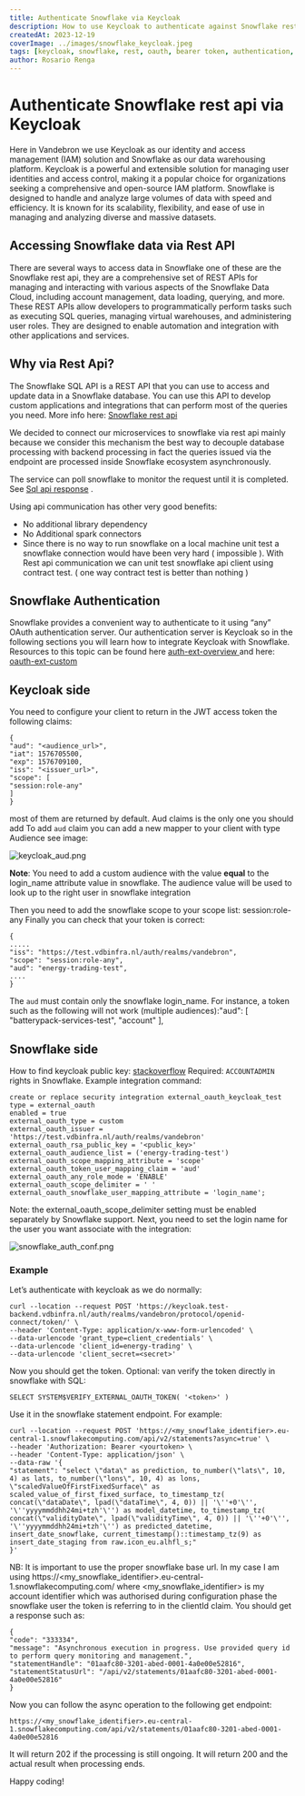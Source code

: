 ```yaml
---
title: Authenticate Snowflake via Keycloak
description: How to use Keycloak to authenticate against Snowflake rest api
createdAt: 2023-12-19
coverImage: ../images/snowflake_keycloak.jpeg
tags: [keycloak, snowflake, rest, oauth, bearer token, authentication, security]
author: Rosario Renga
---
```



# Authenticate Snowflake rest api via Keycloak

Here in Vandebron  we use Keycloak as our identity and access management (IAM) solution and Snowflake as our data warehousing platform. 
Keycloak is a powerful and extensible solution for managing user identities and access control, making it a popular choice for organizations seeking a comprehensive and open-source IAM platform.
Snowflake is designed to handle and analyze large volumes of data with speed and efficiency. It is known for its scalability, flexibility, and ease of use in managing and analyzing diverse and massive datasets.

## Accessing Snowflake data via Rest API

There are several ways to access data in Snowflake one of these are the Snowflake rest api, they are a comprehensive set of REST APIs for managing and interacting with various aspects of the Snowflake Data Cloud, including account management, data loading, querying, and more.
These REST APIs allow developers to programmatically perform tasks such as executing SQL queries, managing virtual warehouses, and administering user roles. They are designed to enable automation and integration with other applications and services.

## Why via Rest Api?

The Snowflake SQL API is a REST API that you can use to access and update data in a Snowflake database. You can use this API to develop custom applications and integrations that can perform most of the queries you need. More info here: [Snowflake rest api](https://docs.snowflake.com/en/developer-guide/sql-api/index)

We decided to connect our microservices to snowflake via rest api mainly because we consider this mechanism the best way to decouple database processing with backend processing in fact the queries issued via the endpoint are processed inside Snowflake ecosystem asynchronously.

The service can poll snowflake to monitor the request until it is completed. See [Sql api response](https://docs.snowflake.com/en/developer-guide/sql-api/handling-responses) .

Using api communication has other very good benefits:

- No additional library dependency
- No Additional spark connectors
- Since there is no way to run snowflake on a local machine unit test a snowflake connection would have been very hard ( impossible ). With Rest api communication we can unit test snowflake api client using contract test. ( one way contract test is better than nothing )

## Snowflake Authentication

Snowflake provides a convenient way to authenticate to it using “any” OAuth authentication server. Our authentication server is Keycloak so in the following sections you will learn how to integrate Keycloak with Snowflake.
Resources to this topic can be found here [auth-ext-overview ](https://docs.snowflake.com/en/user-guide/oauth-ext-overview)  and here: [oauth-ext-custom](https://docs.snowflake.com/en/user-guide/oauth-ext-custom)


## Keycloak side

You need to configure your client to return in the JWT access token the following claims:

```
{
"aud": "<audience_url>",
"iat": 1576705500,
"exp": 1576709100,
"iss": "<issuer_url>",
"scope": [
"session:role-any"
]
}
```

most of them are returned by default. Aud claims is the only one you should add
To add `aud` claim you can add a new mapper to your client with type Audience see image:

![keycloak_aud.png](../images/keycloak_aud.png "Keycloak aud mapper")

**Note**: You need to add a custom audience with the value **equal** to the login_name attribute value in snowflake. The audience value will be used to look up to the right user in snowflake integration

Then you need to add the snowflake scope to your scope list: session:role-any
Finally you can check that your token is correct:

```
{
.....
"iss": "https://test.vdbinfra.nl/auth/realms/vandebron",
"scope": "session:role-any",
"aud": "energy-trading-test",
....
}
```

The `aud` must contain only the snowflake login_name. For instance, a token such as the following will not work (multiple audiences):"aud": [     "batterypack-services-test",     "account"   ],

## Snowflake side

How to find keycloak public key: [stackoverflow](https://stackoverflow.com/a/57457227)
Required: `ACCOUNTADMIN` rights in Snowflake.
Example integration command:

```
create or replace security integration external_oauth_keycloak_test
type = external_oauth
enabled = true
external_oauth_type = custom
external_oauth_issuer = 'https://test.vdbinfra.nl/auth/realms/vandebron'
external_oauth_rsa_public_key = '<public_key>'
external_oauth_audience_list = ('energy-trading-test')
external_oauth_scope_mapping_attribute = 'scope'
external_oauth_token_user_mapping_claim = 'aud'
external_oauth_any_role_mode = 'ENABLE'
external_oauth_scope_delimiter = ' '
external_oauth_snowflake_user_mapping_attribute = 'login_name';
```

Note: the external_oauth_scope_delimiter setting must be enabled separately by Snowflake support.
Next, you need to set the login name for the user you want associate with the integration:

![snowflake_auth_conf.png](../images/snowflake_auth_conf.png "Snowflake auth configuration")

### Example

Let’s authenticate with keycloak as we do normally:

```
curl --location --request POST 'https://keycloak.test-backend.vdbinfra.nl/auth/realms/vandebron/protocol/openid-connect/token/' \
--header 'Content-Type: application/x-www-form-urlencoded' \
--data-urlencode 'grant_type=client_credentials' \
--data-urlencode 'client_id=energy-trading' \
--data-urlencode 'client_secret=<secret>'
```

Now you should get the token. Optional: van verify the token directly in snowflake with SQL:

```
SELECT SYSTEM$VERIFY_EXTERNAL_OAUTH_TOKEN( '<token>' )
```

Use it in the snowflake statement endpoint. For example:

```
curl --location --request POST 'https://<my_snowflake_identifier>.eu-central-1.snowflakecomputing.com/api/v2/statements?async=true' \
--header 'Authorization: Bearer <yourtoken> \
--header 'Content-Type: application/json' \
--data-raw '{
"statement": "select \"data\" as prediction, to_number(\"lats\", 10, 4) as lats, to_number(\"lons\", 10, 4) as lons, \"scaledValueOfFirstFixedSurface\" as scaled_value_of_first_fixed_surface, to_timestamp_tz( concat(\"dataDate\", lpad(\"dataTime\", 4, 0)) || '\''+0'\'', '\''yyyymmddhh24mi+tzh'\'') as model_datetime, to_timestamp_tz( concat(\"validityDate\", lpad(\"validityTime\", 4, 0)) || '\''+0'\'', '\''yyyymmddhh24mi+tzh'\'') as predicted_datetime, insert_date_snowflake, current_timestamp()::timestamp_tz(9) as insert_date_staging from raw.icon_eu.alhfl_s;"
}'
```

NB: It is important to use the proper snowflake base url. In my case I am using https://<my_snowflake_identifier>.eu-central-1.snowflakecomputing.com/ where <my_snowflake_identifier> is my account identifier which was authorised during configuration phase the snowflake user the token is referring to in the clientId claim.
You should get a response such as:

```
{
"code": "333334",
"message": "Asynchronous execution in progress. Use provided query id to perform query monitoring and management.",
"statementHandle": "01aafc80-3201-abed-0001-4a0e00e52816",
"statementStatusUrl": "/api/v2/statements/01aafc80-3201-abed-0001-4a0e00e52816"
}
```

Now you can follow the async operation to the following get endpoint:

```
https://<my_snowflake_identifier>.eu-central-1.snowflakecomputing.com/api/v2/statements/01aafc80-3201-abed-0001-4a0e00e52816
```

It will return 202 if the processing is still ongoing. It will return 200 and the actual result when processing ends.

Happy coding!